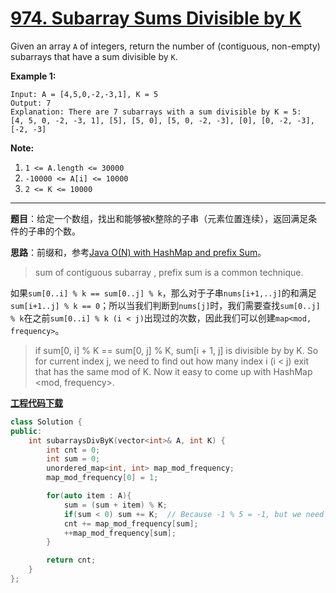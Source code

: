 # [974. Subarray Sums Divisible by K](https://leetcode.com/problems/subarray-sums-divisible-by-k/)

Given an array `A` of integers, return the number of (contiguous, non-empty) subarrays that have a sum divisible by `K`.

**Example 1:**

```
Input: A = [4,5,0,-2,-3,1], K = 5
Output: 7
Explanation: There are 7 subarrays with a sum divisible by K = 5:
[4, 5, 0, -2, -3, 1], [5], [5, 0], [5, 0, -2, -3], [0], [0, -2, -3], [-2, -3]
```

**Note:**

1. `1 <= A.length <= 30000`
2. `-10000 <= A[i] <= 10000`
3. `2 <= K <= 10000`

-----

**题目**：给定一个数组，找出和能够被`K`整除的子串（元素位置连续），返回满足条件的子串的个数。

**思路**：前缀和，参考[Java O(N) with HashMap and prefix Sum](https://leetcode.com/problems/subarray-sums-divisible-by-k/discuss/217980/Java-O(N)-with-HashMap-and-prefix-Sum)。

> sum of contiguous subarray , prefix sum is a common technique.

如果`sum[0..i] % k == sum[0..j] % k`，那么对于子串`nums[i+1,..j]`的和满足`sum[i+1..j] % k == 0`；所以当我们判断到`nums[j]`时，我们需要查找`sum[0..j] % k`在之前`sum[0..i] % k (i < j)`出现过的次数，因此我们可以创建`map<mod, frequency>`。

> if sum[0, i] % K == sum[0, j] % K, sum[i + 1, j] is divisible by by K.
So for current index j, we need to find out how many index i (i < j) exit that has the same mod of K.
Now it easy to come up with HashMap <mod, frequency>.

[**工程代码下载**](https://github.com/shenkh/leetcode)

```cpp
class Solution {
public:
    int subarraysDivByK(vector<int>& A, int K) {
        int cnt = 0;
        int sum = 0;
        unordered_map<int, int> map_mod_frequency;
        map_mod_frequency[0] = 1;

        for(auto item : A){
            sum = (sum + item) % K;
            if(sum < 0) sum += K;  // Because -1 % 5 = -1, but we need the positive mod 4
            cnt += map_mod_frequency[sum];
            ++map_mod_frequency[sum];
        }

        return cnt;
    }
};
```